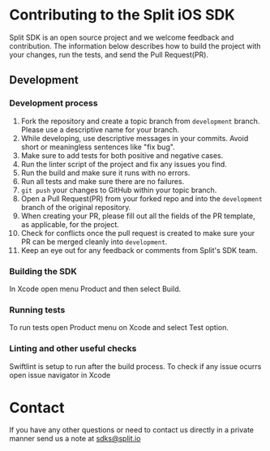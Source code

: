 # Contributing to the Split iOS SDK

Split SDK is an open source project and we welcome feedback and contribution. The information below describes how to build the project with your changes, run the tests, and send the Pull Request(PR).

## Development

### Development process

1. Fork the repository and create a topic branch from `development` branch. Please use a descriptive name for your branch.
2. While developing, use descriptive messages in your commits. Avoid short or meaningless sentences like "fix bug".
3. Make sure to add tests for both positive and negative cases.
4. Run the linter script of the project and fix any issues you find.
5. Run the build and make sure it runs with no errors.
6. Run all tests and make sure there are no failures.
7. `git push` your changes to GitHub within your topic branch.
8. Open a Pull Request(PR) from your forked repo and into the `development` branch of the original repository.
9. When creating your PR, please fill out all the fields of the PR template, as applicable, for the project.
10. Check for conflicts once the pull request is created to make sure your PR can be merged cleanly into `development`.
11. Keep an eye out for any feedback or comments from Split's SDK team.

### Building the SDK

In Xcode open menu Product and then select Build.

### Running tests

To run tests open Product menu on Xcode and select Test option.

### Linting and other useful checks

Swiftlint is setup to run after the build process. To check if any issue ocurrs open issue navigator in Xcode

# Contact

If you have any other questions or need to contact us directly in a private manner send us a note at sdks@split.io
